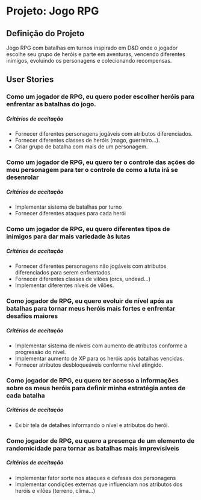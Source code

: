 # Projeto: Jogo RPG
## Definição do Projeto
Jogo RPG com batalhas em turnos inspirado em D&D onde o jogador escolhe seu grupo de heróis e parte em aventuras, vencendo diferentes inimigos, evoluindo os personagens e colecionando recompensas.

## User Stories
### Como um jogador de RPG, eu quero poder escolher heróis para enfrentar as batalhas do jogo.

##### Critérios de aceitação
- Fornecer diferentes personagens jogáveis com atributos diferenciados.
- Fornecer diferentes classes de heróis (mago, guerreiro...).
- Criar grupo de batalha com mais de um personagem.

### Como um jogador de RPG, eu quero ter o controle das ações do meu personagem para ter o controle de como a luta irá se desenrolar

##### Critérios de aceitação
- Implementar sistema de batalhas por turno
- Fornecer diferentes ataques para cada herói

### Como um jogador de RPG, eu quero diferentes tipos de inimigos para dar mais variedade às lutas

##### Critérios de aceitação
- Fornecer diferentes personagens não jogáveis com atributos diferenciados para serem enfrentados.
- Fornecer diferentes classes de vilôes (orcs, undead...)
- Implementar diferentes níveis de vilôes.

### Como jogador de RPG, eu quero evoluir de nível após as batalhas para tornar meus heróis mais fortes e enfrentar desafios maiores

##### Critérios de aceitação
- Implementar sistema de níveis com aumento de atributos conforme a progressão do nível.
- Implementar aumento de XP para os heróis após batalhas vencidas.
- Fornecer atributos desbloqueáveis conforme nível atingido.

### Como jogador de RPG, eu quero ter acesso a informações sobre os meus heróis para definir minha estratégia antes de cada batalha

##### Critérios de aceitação
- Exibir tela de detalhes informando o nível e atributos do herói.

### Como jogador de RPG, eu quero a presença de um elemento de randomicidade para tornar as batalhas mais imprevisíveis

##### Critérios de aceitação
- Implementar fator sorte nos ataques e defesas dos personagens
- Implementar condições externas que influenciam nos atributos dos heróis e vilôes (terreno, clima...)

